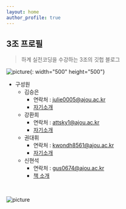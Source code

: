 ```yaml
---
layout: home
author_profile: true
---
```



## 3조 프로필

>  하계 실전코딩을 수강하는 3조의 깃헙 블로그  

![picture](https://cdn4.iconfinder.com/data/icons/development-37/200/Team-coding-2-4096.png){: width="500" height="500"}   

* 구성원
  * 김승은
    * 연락처 : julie0005@ajou.ac.kr
    * [자기소개](https://julie0005.github.io/group3_blog/hello/)
  * 강환희
    * 연락처 : attsky1@ajou.ac.kr
    * [자기소개](https://julie0005.github.io/group3_blog/hello2/)
  * 권대휘
    * 연락처 : kwondh8561@ajou.ac.kr
    * [자기소개](https://julie0005.github.io/group3_blog/hello3/)
  * 신현석
    * 연락처 : gus0674@ajou.ac.kr
    * [책 소개](https://julie0005.github.io/group3_blog/hello4/)  

<br/>

![picture](https://data.1freewallpapers.com/detail/code-programming-text-strings-multicolored.jpg)


